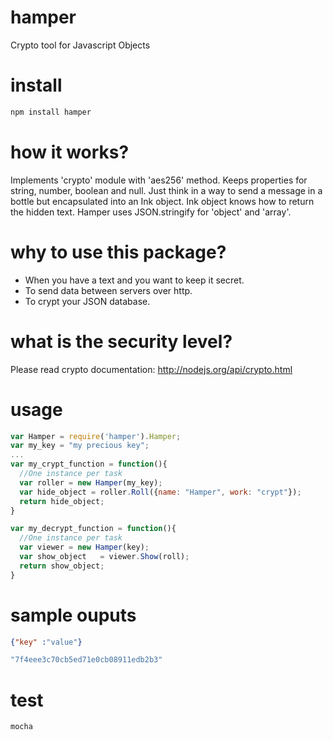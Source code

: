 hamper
======

Crypto tool for Javascript Objects

install
====
````js
npm install hamper
````

how it works?
===
Implements 'crypto' module with 'aes256' method.
Keeps properties for string, number, boolean and null.
Just think in a way to send a message in a bottle but encapsulated into an Ink object.
Ink object knows how to return the hidden text.
Hamper uses JSON.stringify for 'object' and 'array'.

why to use this package?
===
-  When you have a text and you want to keep it secret.
-  To send data between servers over http.
-  To crypt your JSON database.

what is the security level?
===
Please read crypto documentation: http://nodejs.org/api/crypto.html

usage
===
````js
var Hamper = require('hamper').Hamper;
var my_key = "my precious key";
...
var my_crypt_function = function(){
  //One instance per task
  var roller = new Hamper(my_key);
  var hide_object = roller.Roll({name: "Hamper", work: "crypt"});
  return hide_object;
}

var my_decrypt_function = function(){
  //One instance per task
  var viewer = new Hamper(key);
  var show_object   = viewer.Show(roll);
  return show_object;
}

````

sample ouputs
===
````json
{"key" :"value"}
````
````js
"7f4eee3c70cb5ed71e0cb08911edb2b3"
````

test
===
````js
mocha
````
